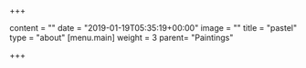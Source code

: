 +++

content = ""
date = "2019-01-19T05:35:19+00:00"
image = ""
title = "pastel"
type = "about"
[menu.main]
weight = 3
parent= "Paintings"

+++
